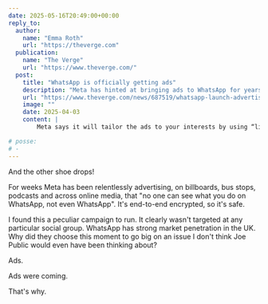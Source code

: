 ```yaml
---
date: 2025-05-16T20:49:00+00:00
reply_to:
  author:
    name: "Emma Roth"
    url: "https://theverge.com"
  publication:
    name: "The Verge"
    url: "https://www.theverge.com/"
  post:
    title: "WhatsApp is officially getting ads"
    description: "Meta has hinted at bringing ads to WhatsApp for years, and now they’re finally here."
    url: "https://www.theverge.com/news/687519/whatsapp-launch-advertising-status-updates"
    image: ""
    date: 2025-04-03
    content: |
        Meta says it will tailor the ads to your interests by using “limited” information, including your country or city, language, the channels you follow, and how you interact with ads on the platform. You can also change your ad preferences from Meta’s Accounts Center if you’ve opted into the hub.

# posse:
# -
---
```


And the other shoe drops!

For weeks Meta has been relentlessly advertising, on billboards, bus stops, podcasts and across online media, that "no one can see what you do on WhatsApp, not even WhatsApp". It's end-to-end encrypted, so it's safe.

I found this a peculiar campaign to run. It clearly wasn't targeted at any particular social group. WhatsApp has strong market penetration in the UK. Why did they choose this moment to go big on an issue I don't think Joe Public would even have been thinking about?

Ads. 

Ads were coming. 

That's why.